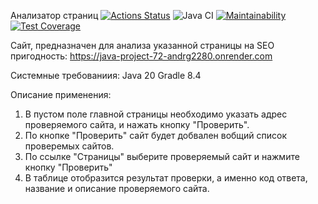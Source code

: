 Анализатор страниц
[![Actions Status](https://github.com/andrg2280/java-project-78/workflows/hexlet-check/badge.svg)](https://github.com/andrg2280/java-project-78/actions)
![Java CI](https://github.com/hexlet-boilerplates/java-package/workflows/Java%20CI/badge.svg)
[![Maintainability](https://api.codeclimate.com/v1/badges/bc953fb0ab378995dab3/maintainability)](https://codeclimate.com/github/hexlet-boilerplates/java-package/maintainability)
[![Test Coverage](https://api.codeclimate.com/v1/badges/bc953fb0ab378995dab3/test_coverage)](https://codeclimate.com/github/hexlet-boilerplates/java-package/test_coverage)

Сайт, предназначен для анализа указанной страницы на SEO пригодность: https://java-project-72-andrg2280.onrender.com

Системные требованиия:
Java 20
Gradle 8.4

Описание применения:
1. В пустом поле главной страницы необходимо указать адрес проверяемого сайта, и нажать кнопку "Проверить".
2. По кнопке "Проверить" сайт будет добвален вобщий список проверемых сайтов.
3. По ссылке "Страницы" выберите проверяемый сайт и нажмите кнопку "Проверить"
4. В таблице отобразится результат проверки, а именно код ответа, название и описание проверяемого сайта.

